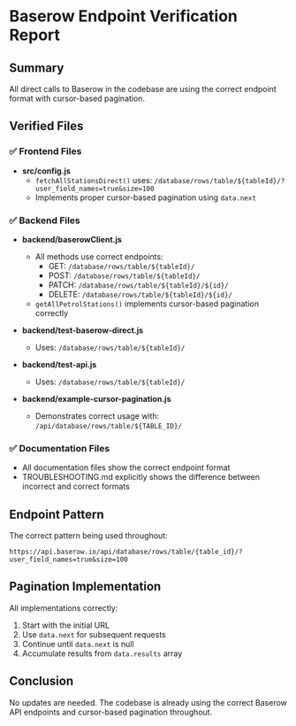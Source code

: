 # Baserow Endpoint Verification Report

## Summary
All direct calls to Baserow in the codebase are using the correct endpoint format with cursor-based pagination.

## Verified Files

### ✅ Frontend Files
- **src/config.js**
  - `fetchAllStationsDirect()` uses: `/database/rows/table/${tableId}/?user_field_names=true&size=100`
  - Implements proper cursor-based pagination using `data.next`

### ✅ Backend Files
- **backend/baserowClient.js**
  - All methods use correct endpoints:
    - GET: `/database/rows/table/${tableId}/`
    - POST: `/database/rows/table/${tableId}/`
    - PATCH: `/database/rows/table/${tableId}/${id}/`
    - DELETE: `/database/rows/table/${tableId}/${id}/`
  - `getAllPetrolStations()` implements cursor-based pagination correctly

- **backend/test-baserow-direct.js**
  - Uses: `/database/rows/table/${tableId}/`
  
- **backend/test-api.js**
  - Uses: `/database/rows/table/${tableId}/`

- **backend/example-cursor-pagination.js**
  - Demonstrates correct usage with: `/api/database/rows/table/${TABLE_ID}/`

### ✅ Documentation Files
- All documentation files show the correct endpoint format
- TROUBLESHOOTING.md explicitly shows the difference between incorrect and correct formats

## Endpoint Pattern
The correct pattern being used throughout:
```
https://api.baserow.io/api/database/rows/table/{table_id}/?user_field_names=true&size=100
```

## Pagination Implementation
All implementations correctly:
1. Start with the initial URL
2. Use `data.next` for subsequent requests
3. Continue until `data.next` is null
4. Accumulate results from `data.results` array

## Conclusion
No updates are needed. The codebase is already using the correct Baserow API endpoints and cursor-based pagination throughout.